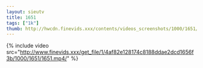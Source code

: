 ```yaml
--- 
layout: sieutv
title: 1651
tags: ["1k"]
thumb: http://hwcdn.finevids.xxx/contents/videos_screenshots/1000/1651/preview.mp4.jpg
---
```

{% include video src="http://www.finevids.xxx/get_file/1/4af82e128174c8188ddae2dcd1656f3b/1000/1651/1651.mp4/" %} 

